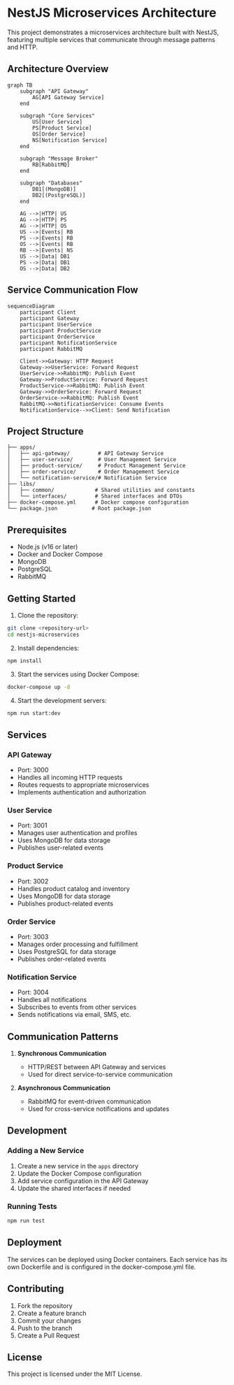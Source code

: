 # NestJS Microservices Architecture

This project demonstrates a microservices architecture built with NestJS, featuring multiple services that communicate through message patterns and HTTP.

## Architecture Overview

```mermaid
graph TB
    subgraph "API Gateway"
        AG[API Gateway Service]
    end
    
    subgraph "Core Services"
        US[User Service]
        PS[Product Service]
        OS[Order Service]
        NS[Notification Service]
    end
    
    subgraph "Message Broker"
        RB[RabbitMQ]
    end
    
    subgraph "Databases"
        DB1[(MongoDB)]
        DB2[(PostgreSQL)]
    end
    
    AG -->|HTTP| US
    AG -->|HTTP| PS
    AG -->|HTTP| OS
    US -->|Events| RB
    PS -->|Events| RB
    OS -->|Events| RB
    RB -->|Events| NS
    US -->|Data| DB1
    PS -->|Data| DB1
    OS -->|Data| DB2
```

## Service Communication Flow

```mermaid
sequenceDiagram
    participant Client
    participant Gateway
    participant UserService
    participant ProductService
    participant OrderService
    participant NotificationService
    participant RabbitMQ

    Client->>Gateway: HTTP Request
    Gateway->>UserService: Forward Request
    UserService->>RabbitMQ: Publish Event
    Gateway->>ProductService: Forward Request
    ProductService->>RabbitMQ: Publish Event
    Gateway->>OrderService: Forward Request
    OrderService->>RabbitMQ: Publish Event
    RabbitMQ->>NotificationService: Consume Events
    NotificationService-->>Client: Send Notification
```

## Project Structure

```
├── apps/
│   ├── api-gateway/         # API Gateway Service
│   ├── user-service/        # User Management Service
│   ├── product-service/     # Product Management Service
│   ├── order-service/       # Order Management Service
│   └── notification-service/# Notification Service
├── libs/
│   ├── common/             # Shared utilities and constants
│   └── interfaces/         # Shared interfaces and DTOs
├── docker-compose.yml      # Docker compose configuration
└── package.json           # Root package.json
```

## Prerequisites

- Node.js (v16 or later)
- Docker and Docker Compose
- MongoDB
- PostgreSQL
- RabbitMQ

## Getting Started

1. Clone the repository:
```bash
git clone <repository-url>
cd nestjs-microservices
```

2. Install dependencies:
```bash
npm install
```

3. Start the services using Docker Compose:
```bash
docker-compose up -d
```

4. Start the development servers:
```bash
npm run start:dev
```

## Services

### API Gateway
- Port: 3000
- Handles all incoming HTTP requests
- Routes requests to appropriate microservices
- Implements authentication and authorization

### User Service
- Port: 3001
- Manages user authentication and profiles
- Uses MongoDB for data storage
- Publishes user-related events

### Product Service
- Port: 3002
- Handles product catalog and inventory
- Uses MongoDB for data storage
- Publishes product-related events

### Order Service
- Port: 3003
- Manages order processing and fulfillment
- Uses PostgreSQL for data storage
- Publishes order-related events

### Notification Service
- Port: 3004
- Handles all notifications
- Subscribes to events from other services
- Sends notifications via email, SMS, etc.

## Communication Patterns

1. **Synchronous Communication**
   - HTTP/REST between API Gateway and services
   - Used for direct service-to-service communication

2. **Asynchronous Communication**
   - RabbitMQ for event-driven communication
   - Used for cross-service notifications and updates

## Development

### Adding a New Service

1. Create a new service in the `apps` directory
2. Update the Docker Compose configuration
3. Add service configuration in the API Gateway
4. Update the shared interfaces if needed

### Running Tests

```bash
npm run test
```

## Deployment

The services can be deployed using Docker containers. Each service has its own Dockerfile and is configured in the docker-compose.yml file.

## Contributing

1. Fork the repository
2. Create a feature branch
3. Commit your changes
4. Push to the branch
5. Create a Pull Request

## License

This project is licensed under the MIT License. 